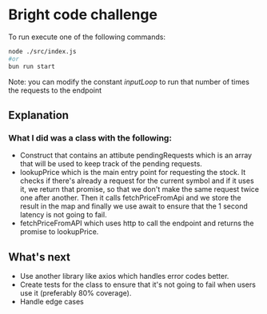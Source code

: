 # Bright code challenge

To run execute one of the following commands:

```bash
node ./src/index.js
#or
bun run start
```

Note: you can modify the constant *inputLoop* to run that number of times the requests to the endpoint

## Explanation

### What I did was a class with the following:
  - Construct that contains an attibute pendingRequests which is an array that will be used to keep track of the pending requests.
  - lookupPrice which is the main entry point for requesting the stock. It checks if there's already a request for the current symbol and if it uses it, we return that promise, so that we don't make the same request twice one after another.
  Then it calls fetchPriceFromApi and we store the result in the map and finally we use await to ensure that the 1 second latency is not going to fail.
  - fetchPriceFromAPI which uses http to call the endpoint and returns the promise to lookupPrice.

## What's next

 - Use another library like axios which handles error codes better.
 - Create tests for the class to ensure that it's not going to fail when users use it (preferably 80% coverage).
 - Handle edge cases